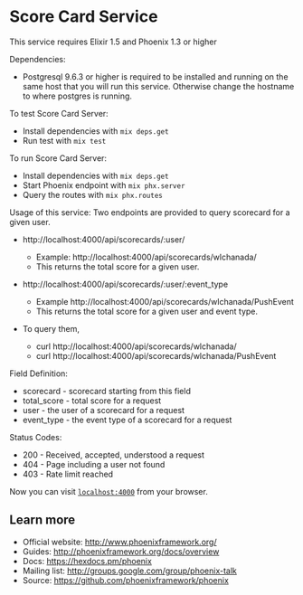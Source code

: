 # Score Card Service

This service requires Elixir 1.5 and Phoenix 1.3 or higher 

Dependencies:
  * Postgresql 9.6.3 or higher is required to be installed and running on the same host that you will run this service.  Otherwise change the hostname to where postgres is running.

To test Score Card Server:
  * Install dependencies with `mix deps.get`
  * Run test with `mix test`

To run Score Card Server:
  * Install dependencies with `mix deps.get`
  * Start Phoenix endpoint with `mix phx.server`
  * Query the routes with `mix phx.routes`
  
Usage of this service:
  Two endpoints are provided to query scorecard for a given user.  
  
  * http://localhost:4000/api/scorecards/:user/
    * Example: http://localhost:4000/api/scorecards/wlchanada/
    * This returns the total score for a given user.
    
  * http://localhost:4000/api/scorecards/:user/:event_type
    * Example http://localhost:4000/api/scorecards/wlchanada/PushEvent
    * This returns the total score for a given user and event type.
  
  * To query them, 
    * curl http://localhost:4000/api/scorecards/wlchanada/
    * curl http://localhost:4000/api/scorecards/wlchanada/PushEvent
    
Field Definition:
  * scorecard - scorecard starting from this field 
  * total_score - total score for a request
  * user - the user of a scorecard for a request
  * event_type - the event type of a scorecard for a request
   
Status Codes:
  * 200 - Received, accepted, understood a request
  * 404 - Page including a user not found
  * 403 - Rate limit reached
    
Now you can visit [`localhost:4000`](http://localhost:4000) from your browser.

## Learn more

  * Official website: http://www.phoenixframework.org/
  * Guides: http://phoenixframework.org/docs/overview
  * Docs: https://hexdocs.pm/phoenix
  * Mailing list: http://groups.google.com/group/phoenix-talk
  * Source: https://github.com/phoenixframework/phoenix
